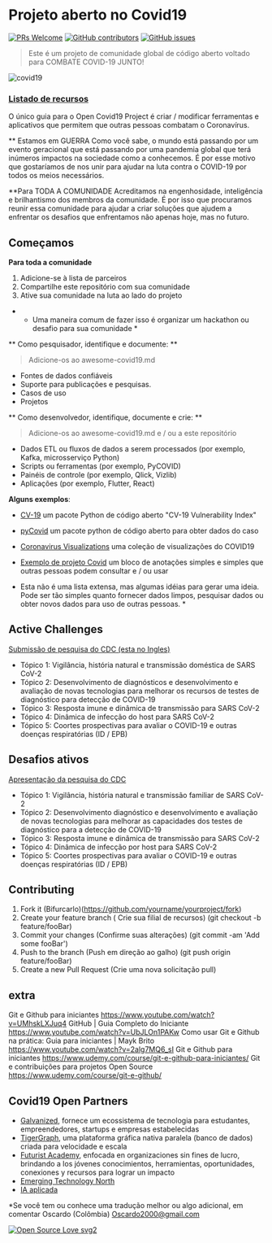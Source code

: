 # Projeto aberto no Covid19
[![PRs Welcome](https://img.shields.io/badge/PRs-welcome-brightgreen.svg?style=flat-square)](http://makeapullrequest.com)
[![GitHub contributors](https://img.shields.io/github/contributors/Naereen/StrapDown.js.svg)](https://github.com/opencovid-19/data/graphs/contributors)
[![GitHub issues](https://img.shields.io/github/issues/Naereen/StrapDown.js.svg)](https://github.com/opencovid-19/data/issues)

> Este é um projeto de comunidade global de código aberto voltado para COMBATE COVID-19 JUNTO!

![covid19](https://www.cityofmonrovia.org/Home/ShowPublishedImage/9390/637194345629530000)

### [Listado de recursos](https://github.com/opencovid-19/main/blob/master/awesome-covid19.md)
O único guia para o Open Covid19 Project é criar / modificar ferramentas e aplicativos que permitem que outras pessoas combatam o Coronavírus.

** Estamos em GUERRA
Como você sabe, o mundo está passando por um evento geracional que está passando por uma pandemia global que terá inúmeros impactos na sociedade como a conhecemos. É por esse motivo que gostaríamos de nos unir para ajudar na luta contra o COVID-19 por todos os meios necessários.

**Para TODA A COMUNIDADE
Acreditamos na engenhosidade, inteligência e brilhantismo dos membros da comunidade. É por isso que procuramos reunir essa comunidade para ajudar a criar soluções que ajudem a enfrentar os desafios que enfrentamos não apenas hoje, mas no futuro.

## Começamos
**Para toda a comunidade**
1. Adicione-se à lista de parceiros
2. Compartilhe este repositório com sua comunidade
3. Ative sua comunidade na luta ao lado do projeto
* * Uma maneira comum de fazer isso é organizar um hackathon ou desafio para sua comunidade *

** Como pesquisador, identifique e documente: **
> Adicione-os ao awesome-covid19.md
- Fontes de dados confiáveis
- Suporte para publicações e pesquisas.
- Casos de uso
- Projetos

** Como desenvolvedor, identifique, documente e crie: **
> Adicione-os ao awesome-covid19.md e / ou a este repositório
- Dados ETL ou fluxos de dados a serem processados (por exemplo, Kafka, microsserviço Python)
- Scripts ou ferramentas (por exemplo, PyCOVID)
- Painéis de controle (por exemplo, Qlick, Vizlib)
- Aplicações (por exemplo, Flutter, React)

**Alguns exemplos**:
* [CV-19](https://github.com/closedloop-ai/cv19index) um pacote Python de código aberto "CV-19 Vulnerability Index"
* [pyCovid](https://github.com/sudharshan-ashok/pycovid) um pacote python de código aberto para obter dados do caso
* [Coronavirus Visualizations](https://observablehq.com/collection/@observablehq/coronavirus) uma coleção de visualizações do COVID19
* [Exemplo de projeto Covid](https://colab.research.google.com/drive/1TLUcYR-CqxTGzw-g5Ap2yzh-b2WZMrrr) um bloco de anotações simples e simples que outras pessoas podem consultar e / ou usar

* Esta não é uma lista extensa, mas algumas idéias para gerar uma ideia. Pode ser tão simples quanto fornecer dados limpos, pesquisar dados ou obter novos dados para uso de outras pessoas. *

## Active Challenges
[Submissão de pesquisa do CDC (esta no Ingles)](https://github.com/opencovid-19/main/blob/master/COVID-19%2BBAA%2BFY20%2B-%2B75D301-20-R-67897.pdf) 
* Tópico 1: Vigilância, história natural e transmissão doméstica de SARS CoV-2
* Tópico 2: Desenvolvimento de diagnósticos e desenvolvimento e avaliação de novas tecnologias para melhorar os recursos de testes de diagnóstico para detecção de COVID-19
* Tópico 3: Resposta imune e dinâmica de transmissão para SARS CoV-2
* Tópico 4: Dinâmica de infecção do host para SARS CoV-2
* Tópico 5: Coortes prospectivas para avaliar o COVID-19 e outras doenças respiratórias (ID / EPB)
## Desafios ativos
[Apresentação da pesquisa do CDC](https://github.com/opencovid-19/main/blob/master/COVID-19%2BBAA%2BFY20%2B-%2B75D301-20-R-67897.pdf)
* Tópico 1: Vigilância, história natural e transmissão familiar de SARS CoV-2
* Tópico 2: Desenvolvimento diagnóstico e desenvolvimento e avaliação de novas tecnologias para melhorar as capacidades dos testes de diagnóstico para a detecção de COVID-19
* Tópico 3: Resposta imune e dinâmica de transmissão para SARS CoV-2
* Tópico 4: Dinâmica de infecção por host para SARS CoV-2
* Tópico 5: Coortes prospectivas para avaliar o COVID-19 e outras doenças respiratórias (ID / EPB)

## Contributing
1. Fork it (Bifurcarlo)(<https://github.com/yourname/yourproject/fork>)
2. Create your feature branch ( Crie sua filial de recursos) (git checkout -b feature/fooBar)
3. Commit your changes (Confirme suas alterações) (git commit -am 'Add some fooBar')
4. Push to the branch (Push em direção ao galho) (git push origin feature/fooBar)
5. Create a new Pull Request (Crie uma nova solicitação pull)

## extra 
Git e Github para iniciantes https://www.youtube.com/watch?v=UMhskLXJuq4
GitHub | Guia Completo do Iniciante https://www.youtube.com/watch?v=UbJLOn1PAKw
Como usar Git e Github na prática: Guia para iniciantes | Mayk Brito https://www.youtube.com/watch?v=2alg7MQ6_sI
Git e Github para iniciantes https://www.udemy.com/course/git-e-github-para-iniciantes/
Git e contribuições para projetos Open Source https://www.udemy.com/course/git-e-github/

## Covid19 Open Partners
* [Galvanized](https://www.galvanize.com/), fornece um ecossistema de tecnologia para estudantes, empreendedores, startups e empresas estabelecidas
* [TigerGraph](https://tigergraph.com), uma plataforma gráfica nativa paralela (banco de dados) criada para velocidade e escala
* [Futurist Academy](https://futuristacademy.org), enfocada en organizaciones sin fines de lucro, brindando a los jóvenes conocimientos, herramientas, oportunidades, conexiones y recursos para lograr un impacto
* [Emerging Technology North](https://www.meetup.com/applied_ai)
* [IA aplicada](https://www.meetup.com/applied_ai)

*Se você tem ou conhece uma tradução melhor ou algo adicional, em comentar Oscardo (Colômbia) Oscardo2000@gmail.com

[![Open Source Love svg2](https://badges.frapsoft.com/os/v2/open-source.svg?v=103)](https://github.com/ellerbrock/open-source-badges/)
